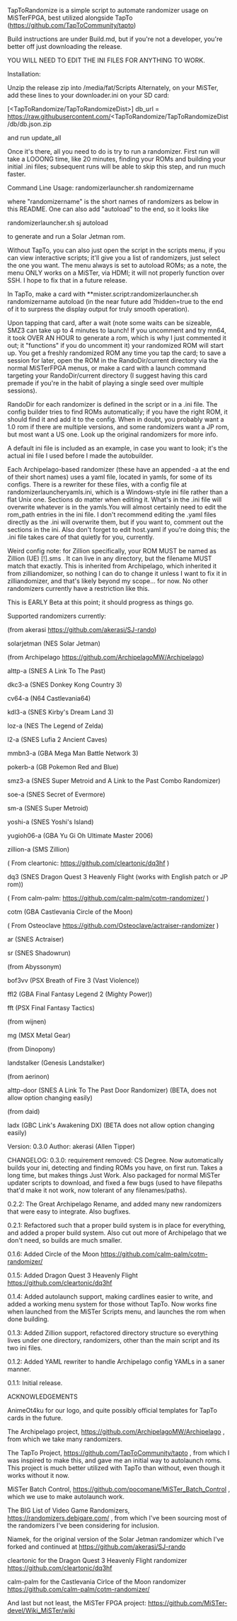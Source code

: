 TapToRandomize is a simple script to automate randomizer usage on MiSTerFPGA, best utilized alongside TapTo (https://github.com/TapToCommunity/tapto)

Build instructions are under Build.md, but if you're not a developer, you're better off just downloading the release.

YOU WILL NEED TO EDIT THE INI FILES FOR ANYTHING TO WORK.

Installation:

Unzip the release zip into /media/fat/Scripts
Alternately, on your MiSTer, add these lines to your downloader.ini on your SD card:

[<TapToRandomize/TapToRandomizeDist>]
db_url = https://raw.githubusercontent.com/<TapToRandomize/TapToRandomizeDist/db/db.json.zip

and run update_all

Once it's there, all you need to do is try to run a randomizer. First run will take a LOOONG time, like 20 minutes, finding your ROMs and building your initial .ini files; subsequent runs will be able to skip this step, and run much faster.

Command Line Usage: randomizerlauncher.sh randomizername

where "randomizername" is the short names of randomizers as below in this README. One can also add "autoload" to the end, so it looks like

randomizerlauncher.sh sj autoload

to generate and run a Solar Jetman rom.

Without TapTo, you can also just open the script in the scripts menu, if you can view interactive scripts; it'll give you a list of randomizers, just select the one you want. The menu always is set to autoload ROMs; as a note, the menu ONLY works on a MiSTer, via HDMI; it will not properly function over SSH. I hope to fix that in a future release.

In TapTo, make a card with **mister.script:randomizerlauncher.sh randomizername autoload (in the near future add ?hidden=true to the end of it to surpress the display output for truly smooth operation).

Upon tapping that card, after a wait (note some waits can be sizeable, SMZ3 can take up to 4 minutes to launch! If you uncomment and try mn64, it took OVER AN HOUR to generate a rom, which is why I just commented it out; it "functions" if you do uncomment it) your randomized ROM will start up. You get a freshly randomized ROM any time you tap the card; to save a session for later, open the ROM in the RandoDir/current directory via the normal MiSTerFPGA menus, or make a card with a launch command targeting your RandoDir/current directory (I suggest having this card premade if you're in the habit of playing a single seed over multiple sessions).

RandoDir for each randomizer is defined in the script or in a .ini file. The config builder tries to find ROMs automatically; if you have the right ROM, it should find it and add it to the config. When in doubt, you probably want a 1.0 rom if there are multiple versions, and some randomizers want a JP rom, but most want a US one. Look up the original randomizers for more info.

A default ini file is included as an example, in case you want to look; it's the actual ini file I used before I made the autobuilder.

Each Archipelago-based randomizer (these have an appended -a at the end of their short names) uses a yaml file, located in yamls, for some of its configs. There is a rewriter for these files, with a config file at randomizerlauncheryamls.ini, which is a Windows-style ini file rather than a flat Unix one. Sections do matter when editing it. What's in the .ini file will overwrite whatever is in the yamls.You will almost certainly need to edit the rom_path entries in the ini file. I don't recommend editing the .yaml files directly as the .ini will overwrite them, but if you want to, comment out the sections in the ini. Also don't forget to edit host.yaml if you're doing this; the .ini file takes care of that quietly for you, currently.

Weird config note: for Zillion specifically, your ROM MUST be named as Zillion (UE) [!].sms . It can live in any directory, but the filename MUST match that exactly. This is inherited from Archipelago, which inherited it from zilliandomizer, so nothing I can do to change it unless I want to fix it in zilliandomizer, and that's likely beyond my scope... for now. No other randomizers currently have a restriction like this.

This is EARLY Beta at this point; it should progress as things go.

Supported randomizers currently:

(from akerasi https://github.com/akerasi/SJ-rando)

solarjetman (NES Solar Jetman)

(from Archipelago https://github.com/ArchipelagoMW/Archipelago)

alttp-a (SNES A Link To The Past)

dkc3-a (SNES Donkey Kong Country 3)

cv64-a (N64 Castlevania64)

kdl3-a (SNES Kirby's Dream Land 3)

loz-a (NES The Legend of Zelda)

l2-a (SNES Lufia 2 Ancient Caves)

mmbn3-a (GBA Mega Man Battle Network 3)

pokerb-a (GB Pokemon Red and Blue)

smz3-a (SNES Super Metroid and A Link to the Past Combo Randomizer)

soe-a (SNES Secret of Evermore)

sm-a (SNES Super Metroid)

yoshi-a (SNES Yoshi's Island)

yugioh06-a (GBA Yu Gi Oh Ultimate Master 2006)

zillion-a (SMS Zillion)

( From cleartonic: https://github.com/cleartonic/dq3hf )

dq3 (SNES Dragon Quest 3 Heavenly Flight (works with English patch or JP rom))

( From calm-palm: https://github.com/calm-palm/cotm-randomizer/ )

cotm (GBA Castlevania Circle of the Moon)

( From Osteoclave https://github.com/Osteoclave/actraiser-randomizer )

ar (SNES Actraiser)

sr (SNES Shadowrun)

(from Abyssonym)

bof3vv (PSX Breath of Fire 3 (Vast Violence))

ffl2 (GBA Final Fantasy Legend 2 (Mighty Power))

fft (PSX Final Fantasy Tactics)

(from wijnen)

mg (MSX Metal Gear)

(from Dinopony)

landstalker (Genesis Landstalker)

(from aerinon)

alttp-door (SNES A Link To The Past Door Randomizer) (BETA, does not allow option changing easily)

(from daid)

ladx (GBC Link's Awakening DX) (BETA does not allow option changing easily)

Version: 0.3.0
Author: akerasi (Allen Tipper)

CHANGELOG:
0.3.0: requirement removed: CS Degree. Now automatically builds your ini, detecting and finding ROMs you have, on first run. Takes a long time, but makes things Just Work. Also packaged for normal MiSTer updater scripts to download, and fixed a few bugs (used to have filepaths that'd make it not work, now tolerant of any filenames/paths).

0.2.2: The Great Archipelago Rename, and added many new randomizers that were easy to integrate. Also bugfixes.

0.2.1: Refactored such that a proper build system is in place for everything, and added a proper build system. Also cut out more of Archipelago that we don't need, so builds are much smaller.

0.1.6: Added Circle of the Moon https://github.com/calm-palm/cotm-randomizer/

0.1.5: Added Dragon Quest 3 Heavenly Flight https://github.com/cleartonic/dq3hf

0.1.4: Added autolaunch support, making cardlines easier to write, and added a working menu system for those without TapTo. Now works fine when launched from the MiSTer Scripts menu, and launches the rom when done building.

0.1.3: Added Zillion support, refactored directory structure so everything lives under one directory, randomizers, other than the main script and its two ini files.

0.1.2: Added YAML rewriter to handle Archipelago config YAMLs in a saner manner.

0.1.1: Initial release.

ACKNOWLEDGEMENTS

AnimeOt4ku for our logo, and quite possibly official templates for TapTo cards in the future.

The Archipelago project, https://github.com/ArchipelagoMW/Archipelago , from which we take many randomizers.

The TapTo Project, https://github.com/TapToCommunity/tapto , from which I was inspired to make this, and gave me an initial way to autolaunch roms. This project is much better utilized with TapTo than without, even though it works without it now.

MiSTer Batch Control, https://github.com/pocomane/MiSTer_Batch_Control , which we use to make autolaunch work.

The BIG List of Video Game Randomizers, https://randomizers.debigare.com/ , from which I've been sourcing most of the randomizers I've been considering for inclusion.

Niamek, for the original version of the Solar Jetman randomizer which I've forked and continued at https://github.com/akerasi/SJ-rando

cleartonic for the Dragon Quest 3 Heavenly Flight randomizer https://github.com/cleartonic/dq3hf

calm-palm for the Castlevania Cirlce of the Moon randomizer https://github.com/calm-palm/cotm-randomizer/

And last but not least, the MiSTer FPGA project: https://github.com/MiSTer-devel/Wiki_MiSTer/wiki
